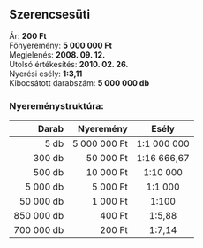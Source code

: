 ## Szerencsesüti

Ár: **200 Ft**<br/>
Főnyeremény: **5 000 000 Ft**<br/>
Megjelenés: **2008. 09. 12.**<br/>
Utolsó értékesítés: **2010. 02. 26.**<br/>
Nyerési esély: **1:3,11**<br/>
Kibocsátott darabszám: **5 000 000 db**<br/>

### Nyereménystruktúra:
Darab|Nyeremény|Esély
---:|---:|:---:
5 db|5 000 000 Ft|1:1 000 000
300 db|50 000 Ft|1:16 666,67
500 db|10 000 Ft|1:10 000
5 000 db|5 000 Ft|1:1 000
50 000 db|1 000 Ft|1:100
850 000 db|400 Ft|1:5,88
700 000 db|200 Ft|1:7,14
